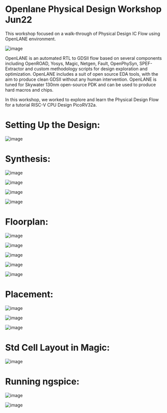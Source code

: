 # Openlane Physical Design Workshop Jun22

This workshop focused on a walk-through of Physical Design IC Flow using OpenLANE environment.

![image](https://user-images.githubusercontent.com/107251479/173278879-648434bf-3625-4840-b7c3-6412ba6749fc.png)

OpenLANE is an automated RTL to GDSII flow based on several components including OpenROAD, Yosys, Magic, Netgen, Fault, OpenPhySyn, SPEF-Extractor and custom methodology scripts for design exploration and optimization. OpenLANE includes a suit of open source EDA tools, with the aim to produce clean GDSII without any human intervention. OpenLANE is tuned for Skywater 130nm open-source PDK and can be used to produce hard macros and chips.

In this workshop, we worked to explore and learn the Physical Design Flow for a tutorial RISC-V CPU Design PicoRV32a.

# Setting Up the Design:

![image](https://user-images.githubusercontent.com/107251479/175585039-6c07d506-391a-4708-8f74-410d96bbe574.png)


# Synthesis:

![image](https://user-images.githubusercontent.com/107251479/175490669-cc23ccdf-000f-402c-9e26-046b30ab2a59.png)

![image](https://user-images.githubusercontent.com/107251479/175491157-726f2c73-96d6-417c-8c4f-54efb596e65b.png)

![image](https://user-images.githubusercontent.com/107251479/175491565-56d2efa2-c086-4764-b43b-157503171ff1.png)

![image](https://user-images.githubusercontent.com/107251479/175491856-c0451bc6-9e89-4d58-aec5-90e2d51fb4d9.png)


# Floorplan:

![image](https://user-images.githubusercontent.com/107251479/175508877-15b7d9e3-1b64-47e3-a414-737c05cd896f.png)


![image](https://user-images.githubusercontent.com/107251479/175508060-371cb993-4e78-4dd2-ae00-172fc5280b79.png)

![image](https://user-images.githubusercontent.com/107251479/175507790-c08ab374-e734-435a-b128-75bbb8eca42f.png)

![image](https://user-images.githubusercontent.com/107251479/175531974-0bae7add-c0e0-4e15-8768-950ed550905e.png)

![image](https://user-images.githubusercontent.com/107251479/175532089-cc32f073-094d-402b-92a4-eb0878593d08.png)


# Placement:

![image](https://user-images.githubusercontent.com/107251479/175529785-07b4d97b-5f1a-4ee8-98fd-fd1ce3f9754a.png)

![image](https://user-images.githubusercontent.com/107251479/175529843-90a08a14-ff25-4452-aaee-901cc308b48a.png)


![image](https://user-images.githubusercontent.com/107251479/175531524-6cad4032-21e1-44a9-87fe-bc52bd99a6d4.png)


# Std Cell Layout in Magic:

![image](https://user-images.githubusercontent.com/107251479/175604257-de88bc97-753e-45ee-942f-eac1a79601e1.png)


# Running ngspice:

![image](https://user-images.githubusercontent.com/107251479/177997978-6252826a-02d9-404a-9a02-795e8c454c7d.png)

![image](https://user-images.githubusercontent.com/107251479/177998072-74dbc7cf-a836-4432-a9ce-8fa9de60a7ac.png)
 
